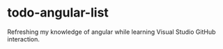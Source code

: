 # todo-angular-list
Refreshing my knowledge of angular while learning Visual Studio GitHub interaction.
